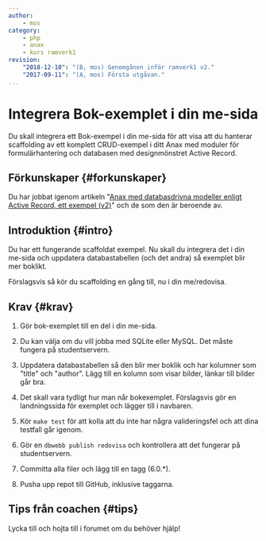```yaml
---
author:
    - mos
category:
    - php
    - anax
    - kurs ramverk1
revision:
    "2018-12-10": "(B, mos) Genomgånen inför ramverk1 v2."
    "2017-09-11": "(A, mos) Första utgåvan."
...
```

Integrera Bok-exemplet i din me-sida
===================================

Du skall integrera ett Bok-exempel i din me-sida för att visa att du hanterar scaffolding av ett komplett CRUD-exempel i ditt Anax med moduler för formulärhantering och databasen med designmönstret Active Record.

<!--more-->



Förkunskaper {#forkunskaper}
-----------------------

Du har jobbat igenom artikeln "[Anax med databasdrivna modeller enligt Active Record, ett exempel (v2)](kunskap/anax-med-databasdrivna-modeller-enligt-active-record-ett-exempel-v2)" och de som den är beroende av.



Introduktion {#intro}
-----------------------

Du har ett fungerande scaffoldat exempel. Nu skall du integrera det i din me-sida och uppdatera databastabellen (och det andra) så exemplet blir mer boklikt.

Förslagsvis så kör du scaffolding en gång till, nu i din me/redovisa.



Krav {#krav}
-----------------------

1. Gör bok-exemplet till en del i din me-sida.

1. Du kan välja om du vill jobba med SQLite eller MySQL. Det måste fungera på studentservern.

1. Uppdatera databastabellen så den blir mer boklik och har kolumner som "title" och "author". Lägg till en kolumn som visar bilder, länkar till bilder går bra.

1. Det skall vara tydligt hur man når bokexemplet. Förslagsvis gör en landningssida för exemplet och lägger till i navbaren.

1. Kör `make test` för att kolla att du inte har några valideringsfel och att dina testfall går igenom.

1. Gör en `dbwebb publish redovisa` och kontrollera att det fungerar på studentservern.

1. Committa alla filer och lägg till en tagg (6.0.\*).

1. Pusha upp repot till GitHub, inklusive taggarna.



Tips från coachen {#tips}
-----------------------

Lycka till och hojta till i forumet om du behöver hjälp!
